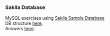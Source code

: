 ### Sakila Database
MySQL exercises using [Sakila Sample Database](https://dev.mysql.com/doc/sakila/en/) <br>
DB structure [here](https://dev.mysql.com/doc/sakila/en/sakila-structure-tables.html). <br>
Answers [here](https://github.com/kuztom/sakila_db_mysql/blob/master/exercises.sql). <br>
